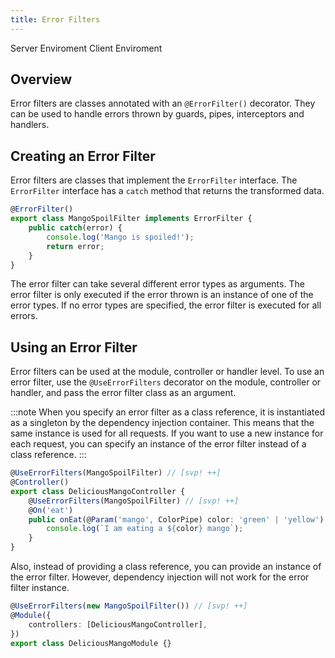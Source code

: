 ```yaml
---
title: Error Filters
---
```


<script lang="ts">
    import Badge from '$lib/Badge.svelte';
</script>

<Badge color='blue'>Server Enviroment</Badge>
<Badge color='green'>Client Enviroment</Badge>

## Overview

Error filters are classes annotated with an `@ErrorFilter()` decorator. They can be used to handle errors thrown by guards, pipes, interceptors and handlers.

## Creating an Error Filter

Error filters are classes that implement the `ErrorFilter` interface. The `ErrorFilter` interface has a `catch` method that returns the transformed data.

```typescript
@ErrorFilter()
export class MangoSpoilFilter implements ErrorFilter {
    public catch(error) {
        console.log('Mango is spoiled!');
        return error;
    }
}
```

The error filter can take several different error types as arguments. The error filter is only executed if the error thrown is an instance of one of the error types. If no error types are specified, the error filter is executed for all errors.

## Using an Error Filter

Error filters can be used at the module, controller or handler level. To use an error filter, use the `@UseErrorFilters` decorator on the module, controller or handler, and pass the error filter class as an argument.

:::note
When you specify an error filter as a class reference, it is instantiated as a singleton by the dependency injection container. This means that the same instance is used for all requests. If you want to use a new instance for each request, you can specify an instance of the error filter instead of a class reference.
:::

```typescript
@UseErrorFilters(MangoSpoilFilter) // [svp! ++]
@Controller()
export class DeliciousMangoController {
    @UseErrorFilters(MangoSpoilFilter) // [svp! ++]
    @On('eat')
    public onEat(@Param('mango', ColorPipe) color: 'green' | 'yellow') {
        console.log(`I am eating a ${color} mango`);
    }
}
```

Also, instead of providing a class reference, you can provide an instance of the error filter. However, dependency injection will not work for the error filter instance.

```typescript
@UseErrorFilters(new MangoSpoilFilter()) // [svp! ++]
@Module({
    controllers: [DeliciousMangoController],
})
export class DeliciousMangoModule {}
```
